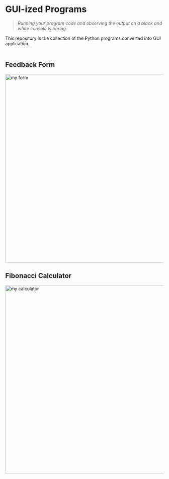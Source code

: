 # GUI-ized Programs
> _Running your program code and observing the output on a black and white console is boring._

This repository is the collection of the Python programs converted into GUI application.
<br>
<br>

## Feedback Form

<img height=600 title="Travel Form" alt="my form" src="https://drive.google.com/uc?id=1H0CbPwI4Cv1vc9InMDIiCBivDp0V-BV-" />

## Fibonacci Calculator


<img height=600 title="Fibonacci Calculator" alt="my calculator" src="https://drive.google.com/uc?id=1492ZbnMhdjufV_-Tx8OmYQRnQy_mUgqC" />

